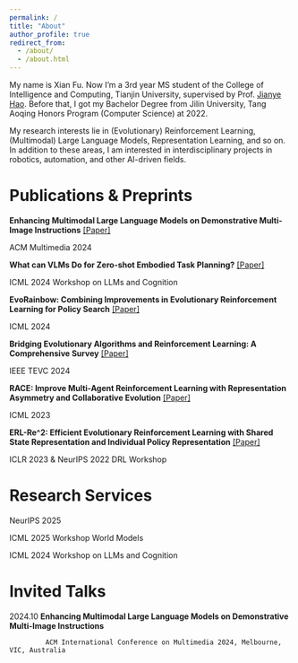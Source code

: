 ```yaml
---
permalink: /
title: "About"
author_profile: true
redirect_from: 
  - /about/
  - /about.html
---
```


My name is Xian Fu. Now I’m a 3rd year MS student of the College of Intelligence and Computing, Tianjin University, supervised by Prof. [Jianye Hao](http://www.icdai.org/jianye.html). Before that, I got my Bachelor Degree from Jilin University, Tang Aoqing Honors Program (Computer Science) at 2022.

My research interests lie in (Evolutionary) Reinforcement Learning,  (Multimodal) Large Language Models, Representation Learning, and so on. In addition to these areas, I am interested in interdisciplinary projects in robotics, automation, and other AI-driven fields.

<!-- **I am currently seeking a PhD opportunity for Spring/Fall 2026 to further my research in these areas. If my background aligns with your interests, or if you'd like to discuss potential collaboration, please feel free to contact me at fuxian1224@gmail.com.**

 You can find my CV here: [Xian Fu's Curriculum Vitae](../assets/Xian Fu_cv2.pdf).

For my publications, please see my [Google Scholar](https://scholar.google.com/citations?hl=en&user=MXwELckAAAAJ)
--> 


# Publications & Preprints

**Enhancing Multimodal Large Language Models on Demonstrative Multi-Image Instructions**  [[Paper]](https://dl.acm.org/doi/abs/10.1145/3664647.3688994)

 ACM Multimedia 2024


**What can VLMs Do for Zero-shot Embodied Task Planning?**  [[Paper]](https://openreview.net/pdf?id=OE5WKiNPyx)

ICML 2024 Workshop on LLMs and Cognition

 

**EvoRainbow: Combining Improvements in Evolutionary Reinforcement Learning for Policy Search**  [[Paper]](https://openreview.net/pdf?id=75Hes6Zse4)

ICML 2024

 

**Bridging Evolutionary Algorithms and Reinforcement Learning: A Comprehensive Survey**  [[Paper]](https://arxiv.org/pdf/2401.11963)


IEEE TEVC 2024

 
 
**RACE: Improve Multi-Agent Reinforcement Learning with Representation Asymmetry and Collaborative Evolution**  [[Paper]](https://proceedings.mlr.press/v202/li23i/li23i.pdf)


ICML 2023

 

**ERL-Re^2: Efficient Evolutionary Reinforcement Learning with Shared State Representation and Individual Policy Representation**  [[Paper]](https://arxiv.org/pdf/2210.17375)

ICLR 2023 & NeurIPS 2022 DRL Workshop




# Research Services
NeurIPS                       2025

ICML 2025 Workshop World Models

ICML 2024 Workshop on LLMs and Cognition


# Invited Talks
2024.10      **Enhancing Multimodal Large Language Models on Demonstrative Multi-Image Instructions**

             ACM International Conference on Multimedia 2024, Melbourne, VIC, Australia


